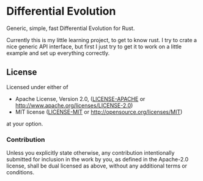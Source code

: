 # Differential Evolution
Generic, simple, fast Differential Evolution for Rust. 

Currently this is my little learning project, to get to know rust.
I try to crate a nice generic API interface, but first I just try to get it to work on a little example and set up everything correctly.


## License

Licensed under either of

 * Apache License, Version 2.0, ([LICENSE-APACHE](LICENSE-APACHE) or http://www.apache.org/licenses/LICENSE-2.0)
 * MIT license ([LICENSE-MIT](LICENSE-MIT) or http://opensource.org/licenses/MIT)

at your option.

### Contribution

Unless you explicitly state otherwise, any contribution intentionally
submitted for inclusion in the work by you, as defined in the Apache-2.0
license, shall be dual licensed as above, without any additional terms or
conditions.